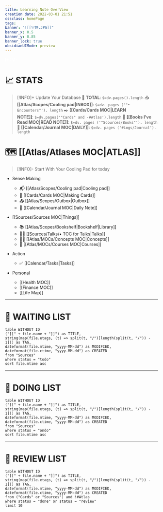 ```yaml
---
title: Learning Note OverView
creation date: 2022-03-01 21:51 
cssclass: homePage
tags:
banner: "![[宁静.JPG]]"
banner_x: 0.5
banner_y: 0.85
banner_lock: true
obsidianUIMode: preview
---
```

<div class="title" style="color:#fff">HOME</div>

# 📈 STATS

>[!INFO]+ Update Your Database
> 🧠  **TOTAL**: `$=dv.pages().length` 
> 📥  **[[Atlas/Scopes/Cooling pad|INBOX]]**: `$=dv. pages ('"• Encounters"'). length` 
> ✒️  **[[Cards/Cards MOC|LEARN NOTE]]**: `$=dv.pages('"Cards" and -#Atlas').length`
> 📝  **[[Books I've Read MOC|READ NOTE]]**: `$=dv. pages ('"Scources/Books"'). length`
> 📇  **[[Calendar/Journal MOC|DAILY]]**: `$=dv. pages ('#Logs/Journal'). length`


# 🗺 [[Atlas/Atlases MOC|ATLAS]]

>[!INFO]- Start With Your Cooling Pad for today

- Sense Making
	-  📬 [[Atlas/Scopes/Cooling pad|Cooling pad]]
	-  💾 [[Cards/Cards MOC|Making Cards]]
	-  📤 [[Atlas/Scopes/Outbox|Outbox]]
	-  📆 [[Calendar/Journal MOC|Daily Note]]

-  [[Sources/Sources MOC|Things]]
	-  📚 [[Atlas/Scopes/Bookshelf|Bookshelf|Library]]
	-  🧑‍🏫 [[Sources/Talks/• TOC for Talks|Talks]]
	-  😶‍🌫️ [[Atlas/MOCs/Concepts MOC|Concepts]]
	-  🔬 [[Atlas/MOCs/Courses MOC|Courses]]

- Action
	- ✅ [[Calendar/Tasks|Tasks]]

- Personal
	- [[Health MOC]] 
	- [[Finance MOC]]
	- [[Life Map]]

---

# 📑 WAITING LIST

```dataview
table WITHOUT ID
("[[" + file.name + "]]") as TITLE,
string(map(file.etags, (t) => split(t, "/")[length(split(t, "/")) - 1])) as TAG,
dateformat(file.mtime, "yyyy-MM-dd") as MODIFIED,
dateformat(file.ctime, "yyyy-MM-dd") as CREATED
from "Sources"
where status = "todo"
sort file.mtime asc
```

---
# 📝 DOING LIST

```dataview
table WITHOUT ID
("[[" + file.name + "]]") as TITLE,
string(map(file.etags, (t) => split(t, "/")[length(split(t, "/")) - 1])) as TAG,
dateformat(file.mtime, "yyyy-MM-dd") as MODIFIED,
dateformat(file.ctime, "yyyy-MM-dd") as CREATED
from "Sources"
where status = "ondo"
sort file.mtime asc
```

---
# 📨 REVIEW LIST

```dataview
table WITHOUT ID
("[[" + file.name + "]]") as TITLE,
string(map(file.etags, (t) => split(t, "/")[length(split(t, "/")) - 1])) as TAG,
dateformat(file.mtime, "yyyy-MM-dd") as MODIFIED,
dateformat(file.ctime, "yyyy-MM-dd") as CREATED
from ("Cards" or "Sources") and !#Atlas
where status = "done" or status = "review"
limit 10
```


